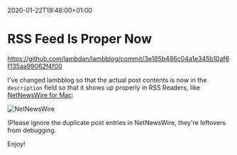 2020-01-22T19:46:00+01:00
# RSS Feed Is Proper Now
https://github.com/lambdan/lambblog/commit/3e185b486c04a1e345b10af6f135aa99062f4f00

I've changed lambblog so that the actual post contents is now in the `description` field so that it shows up properly in RSS Readers, like [NetNewsWire for Mac](https://ranchero.com/netnewswire/): 

![NetNewsWire](https://lambdan.se/img/Screenshot%202020-01-22%20at%2019.48.45.png)
<figcaption>(Please ignore the duplicate post entries in NetNewsWire, they're leftovers from debugging.</figcaption>

Enjoy!
